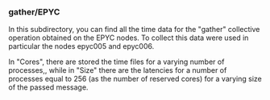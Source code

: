 ### gather/EPYC

In this subdirectory, you can find all the time data for the "gather" collective operation obtained
on the EPYC nodes. To collect this data were used in particular the nodes epyc005 and epyc006.

In "Cores", there are stored the time files for a varying number of processes,, while in "Size" there are the latencies
for a number of processes equal to 256 (as the number of reserved cores) for a varying size of the passed message.